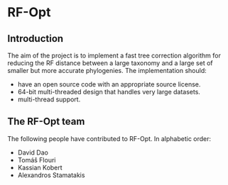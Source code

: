 # RF-Opt

## Introduction

The aim of the project is to implement a fast tree correction algorithm for
reducing the RF distance between a large taxonomy and a large set of smaller
but more accurate phylogenies.
The implementation should:

* have an open source code with an appropriate source license.
* 64-bit multi-threaded design that handles very large datasets.
* multi-thread support.

## The RF-Opt team

The following people have contributed to RF-Opt. In alphabetic order:

* David Dao
* Tom&aacute;&scaron; Flouri
* Kassian Kobert
* Alexandros Stamatakis
